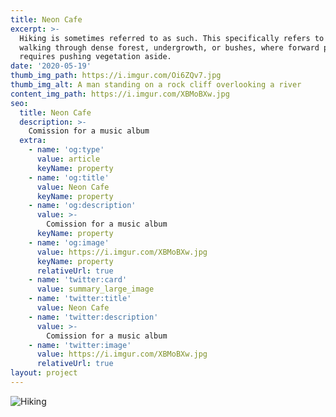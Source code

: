```yaml
---
title: Neon Cafe
excerpt: >-
  Hiking is sometimes referred to as such. This specifically refers to difficult
  walking through dense forest, undergrowth, or bushes, where forward progress
  requires pushing vegetation aside.
date: '2020-05-19'
thumb_img_path: https://i.imgur.com/Oi6ZQv7.jpg
thumb_img_alt: A man standing on a rock cliff overlooking a river
content_img_path: https://i.imgur.com/XBMoBXw.jpg
seo:
  title: Neon Cafe
  description: >-
    Comission for a music album
  extra:
    - name: 'og:type'
      value: article
      keyName: property
    - name: 'og:title'
      value: Neon Cafe
      keyName: property
    - name: 'og:description'
      value: >-
        Comission for a music album
      keyName: property
    - name: 'og:image'
      value: https://i.imgur.com/XBMoBXw.jpg
      keyName: property
      relativeUrl: true
    - name: 'twitter:card'
      value: summary_large_image
    - name: 'twitter:title'
      value: Neon Cafe
    - name: 'twitter:description'
      value: >-
        Comission for a music album
    - name: 'twitter:image'
      value: https://i.imgur.com/XBMoBXw.jpg
      relativeUrl: true
layout: project
---
```


![Hiking](https://i.imgur.com/XBMoBXw.jpg)
